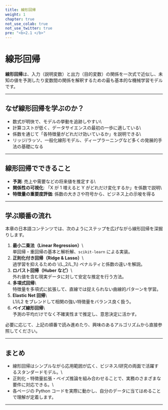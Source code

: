 ```yaml
---
title: 線形回帰
weight: 1
chapter: true
not_use_colab: true
not_use_twitter: true
pre: "<b>2.1 </b>"
---
```


# 線形回帰

<div class="pagetop-box">
  <p><b>線形回帰</b>は、入力（説明変数）と出力（目的変数）の関係を一次式で近似し、未知の値を予測したり変数間の関係を解釈するための最も基本的な機械学習モデルです。</p>
</div>

---

## なぜ線形回帰を学ぶのか？

- 数式が明快で、モデルの挙動を追跡しやすい\  
- 計算コストが低く、データサイエンスの最初の一歩に適している\  
- 係数を通じて「各特徴量がどれだけ効いているか」を説明できる\  
- リッジ/ラッソ、一般化線形モデル、ディープラーニングなど多くの発展的手法の基礎になる

---

## 線形回帰でできること

- **予測**: 売上や需要などの将来値を推定する\  
- **関係性の可視化**: 「X が 1 増えると Y がどれだけ変化するか」を係数で説明\  
- **特徴量の重要度評価**: 係数の大きさや符号から、ビジネス上の示唆を得る

---

## 学ぶ順番の流れ

本章の日本語コンテンツでは、次のようにステップを広げながら線形回帰を深掘りします。

1. **最小二乗法（Linear Regression）**\  
   単回帰・重回帰の基本と解析解、`scikit-learn` による実装。
2. **正則化付き回帰（Ridge & Lasso）**\  
   過学習を抑えるための \\(L_2/L_1\\) ペナルティと係数の違いを解説。
3. **ロバスト回帰（Huber など）**\  
   外れ値を含む現実データに対して安定な推定を行う方法。
4. **多項式回帰**\  
   特徴量を多項式に拡張して、直線では捉えられない曲線的パターンを学習。
5. **Elastic Net 回帰**\  
   L1/L2 をブレンドして相関の強い特徴量をバランス良く扱う。
6. **ベイズ線形回帰**\  
   予測の平均だけでなく不確実性まで推定し、意思決定に活かす。

必要に応じて、上記の順番で読み進めたり、興味のあるアルゴリズムから直接参照してください。

---

## まとめ

- 線形回帰はシンプルながら応用範囲が広く、ビジネス/研究の両面で活躍するスタンダードモデル。\  
- 正則化・特徴量拡張・ベイズ推論を組み合わせることで、実務のさまざまな要件に対応できる。\  
- 各ページの Python コードを実際に動かし、自分のデータに当てはめることで理解が定着します。

---
